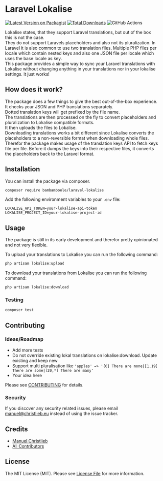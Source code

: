 # Laravel Lokalise

[![Latest Version on Packagist](https://img.shields.io/packagist/v/bambamboole/laravel-lokalise.svg?style=flat-square)](https://packagist.org/packages/bambamboole/laravel-lokalise)
[![Total Downloads](https://img.shields.io/packagist/dt/bambamboole/laravel-lokalise.svg?style=flat-square)](https://packagist.org/packages/bambamboole/laravel-lokalise)
![GitHub Actions](https://github.com/bambamboole/laravel-lokalise/actions/workflows/main.yml/badge.svg)

Lokalise states, that they support Laravel translations, but out of the box this is not the case.  
They do not support Laravels placeholders and also not its pluralization. In Laravel it is also
common to use two translation files. Multiple PHP files per locale which contain nested keys and
also one JSON file per locale which uses the base locale as key.  
This package provides a simple way to sync your Laravel translations with Lokalise without changing 
anything in your translations nor in your lokalise settings. It just works!

## How does it work?
The package does a few things to give the best out-of-the-box experience.  
It checks your JSON and PHP translations separately.   
Dotted translation keys will get prefixed by the file name.  
The translations are then processed on the fly to convert placeholders and pluralization to Lokalise compatible formats.  
It then uploads the files to Lokalise.  
Downloading translations works a bit different since Lokalise converts the placeholders to a non-reversible format
when downloading whole files.
Therefor the package makes usage of the translation keys API to fetch keys file per file. Before it dumps
the keys into their respective files, it converts the placeholders back to the Laravel format.

## Installation

You can install the package via composer.

```bash
composer require bambamboole/laravel-lokalise
```

Add the following environment variables to your `.env` file:

```dotenv
LOKALISE_API_TOKEN=your-lokalise-api-token
LOKALISE_PROJECT_ID=your-lokalise-project-id
```

## Usage
The package is still in its early development and therefor pretty opinionated and not very flexible.  

To upload your translations to Lokalise you can run the following command:
```bash 
php artisan lokalise:upload
```

To download your translations from Lokalise you can run the following command:
```bash
php artisan lokalise:download
```

### Testing

```bash
composer test
```

## Contributing

### Ideas/Roadmap
* Add more tests
* Do not override existing lokal translations on lokalise:download. Update existing and keep new
* Support multi pluralisation like `'apples' => '{0} There are none|[1,19] There are some|[20,*] There are many'`
* Your idea here 

Please see [CONTRIBUTING](CONTRIBUTING.md) for details.

### Security

If you discover any security related issues, please email manuel@christlieb.eu instead of using the issue tracker.

## Credits

-   [Manuel Christlieb](https://github.com/bambamboole)
-   [All Contributors](../../contributors)

## License

The MIT License (MIT). Please see [License File](LICENSE.md) for more information.

